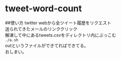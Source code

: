 # tweet-word-count

##使い方
twitter webから全ツイート履歴をリクエスト  
送られてきたメールのリンククリック  
解凍して中にあるtweets.csvをディレクトリ内にぶっこむ  
`./a.sh`  
outというファイルができてればできてる。  
おしまい。  

